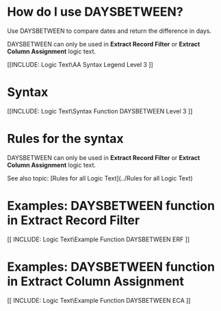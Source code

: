 

# How do I use DAYSBETWEEN? 

Use DAYSBETWEEN to compare dates and return the difference in days.

DAYSBETWEEN can only be used in **Extract Record Filter** or **Extract Column Assignment** logic text.

[[INCLUDE: Logic Text\AA Syntax Legend Level 3 ]]

# Syntax 

[[INCLUDE: Logic Text\Syntax Function DAYSBETWEEN Level 3 ]]

# Rules for the syntax 

DAYSBETWEEN can only be used in **Extract Record Filter** or **Extract Column Assignment** logic text.

See also topic: [Rules for all Logic Text](../Rules for all Logic Text) 

# Examples: DAYSBETWEEN function in Extract Record Filter 

[[ INCLUDE: Logic Text\Example Function DAYSBETWEEN ERF ]]

# Examples: DAYSBETWEEN function in Extract Column Assignment 

[[ INCLUDE: Logic Text\Example Function DAYSBETWEEN ECA ]]

